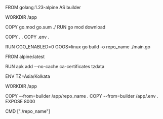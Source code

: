 <!-- repo_name = manthan_audit_app -->

FROM golang:1.23-alpine AS builder

WORKDIR /app

COPY go.mod go.sum ./
RUN go mod download

COPY . .
COPY .env . 

RUN CGO_ENABLED=0 GOOS=linux go build -o repo_name ./main.go

FROM alpine:latest

RUN apk add --no-cache ca-certificates tzdata

ENV TZ=Asia/Kolkata

WORKDIR /app

COPY --from=builder /app/repo_name .
COPY --from=builder /app/.env .
EXPOSE 8000

CMD ["./repo_name"]
